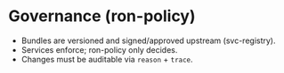 # Governance (ron-policy)

- Bundles are versioned and signed/approved upstream (svc-registry).
- Services enforce; ron-policy only decides.
- Changes must be auditable via `reason` + `trace`.
